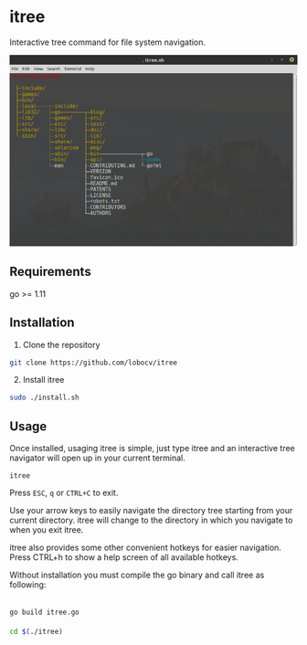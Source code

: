 # itree
Interactive tree command for file system navigation.



![itree Example](https://github.com/lobocv/itree/blob/master/itree.png?raw=true)


Requirements
-------------

go >= 1.11

Installation
-------------

1. Clone the repository

```bash
git clone https://github.com/lobocv/itree
```

2. Install itree
```bash
sudo ./install.sh
```


Usage
-----

Once installed, usaging itree is simple, just type itree and an interactive 
tree navigator will open up in your current terminal. 
```
itree
```

Press `ESC`, `q` or `CTRL+C` to exit. 

Use your arrow keys to easily navigate the directory tree starting from your current directory.
itree will change to the directory in which you navigate to when you exit itree.

itree also provides some other convenient hotkeys for easier navigation.
Press CTRL+h to show a help screen of all available hotkeys.


Without installation you must compile the go binary and call itree as following:

```bash

go build itree.go

cd $(./itree)

```
